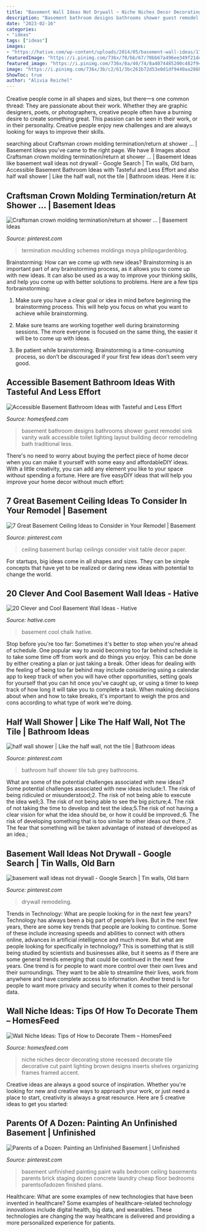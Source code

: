 ```yaml
---
title: "Basement Wall Ideas Not Drywall ~ Niche Niches Decor Decorating Stone Recessed Decorate Tile Decorative Cut Paint Lighting Brown Designs Inserts Shelves Organizing Frames Framed Accent"
description: "Basement bathroom designs bathrooms shower guest remodel sink vanity walk accessible toilet lighting layout building decor remodeling bath traditional less"
date: "2023-02-16"
categories:
- "ideas"
tags: ["ideas"]
images:
- "https://hative.com/wp-content/uploads/2014/05/basement-wall-ideas/17-chalk-wall-basement.jpg"
featuredImage: "https://i.pinimg.com/736x/70/bb/67/70bb67a496ee349f21de51a9c8fa3f73.jpg"
featured_image: "https://i.pinimg.com/736x/8a/40/74/8a4074485200c482f947b80bb2746d50--crown-moldings-bathroom-crown-molding.jpg?b=t"
image: "https://i.pinimg.com/736x/3b/c2/61/3bc261b72d53e0d1df9440aa286b750d--unfinished-basement-bedroom-unfinished-basements.jpg?b=t"
ShowToc: true
author: "Alivia Reichel"
---
```



Creative people come in all shapes and sizes, but there一s one common thread: They are passionate about their work. Whether they are graphic designers, poets, or photographers, creative people often have a burning desire to create something great. This passion can be seen in their work, or in their personality. Creative people enjoy new challenges and are always looking for ways to improve their skills.

	

		
searching about Craftsman crown molding termination/return at shower … | Basement Ideas you've came to the right page. We have 8 Images about Craftsman crown molding termination/return at shower … | Basement Ideas like basement wall ideas not drywall - Google Search | Tin walls, Old barn, Accessible Basement Bathroom Ideas with Tasteful and Less Effort and also half wall shower | Like the half wall, not the tile | Bathroom ideas. Here it is:
		
    
## Craftsman Crown Molding Termination/return At Shower … | Basement Ideas

<img loading=lazy src="https://i.pinimg.com/736x/8a/40/74/8a4074485200c482f947b80bb2746d50--crown-moldings-bathroom-crown-molding.jpg?b=t" onerror="this.onerror=null;this.src='https://tse1.mm.bing.net/th?id=OIP.kMSy44o8FRP3kHbsQqB2swDYEg&amp;pid=15.1';" alt="Craftsman crown molding termination/return at shower … | Basement Ideas">

_Source: pinterest.com_

>termination moulding schemes moldings moya philipsgardenblog. 

	

Brainstorming: How can we come up with new ideas?
Brainstorming is an important part of any brainstorming process, as it allows you to come up with new ideas. It can also be used as a way to improve your thinking skills, and help you come up with better solutions to problems. Here are a few tips forbrainstorming:
1. Make sure you have a clear goal or idea in mind before beginning the brainstorming process. This will help you focus on what you want to achieve while brainstorming.

2. Make sure teams are working together well during brainstorming sessions. The more everyone is focused on the same thing, the easier it will be to come up with ideas.

3. Be patient while brainstorming. Brainstorming is a time-consuming process, so don’t be discouraged if your first few ideas don’t seem very good.

    
## Accessible Basement Bathroom Ideas With Tasteful And Less Effort

<img loading=lazy src="https://homesfeed.com/wp-content/uploads/2015/06/tiny-basement-bathroom-ideas-with-walk-in-shower-and-toilet-plus-vanity-units-with-granite-countertop-and-sink-plus-mirror-and-wall-scones.jpg" onerror="this.onerror=null;this.src='https://tse1.mm.bing.net/th?id=OIP.cAYBi1T_WN9i1JHT-Hz_gAHaJ4&amp;pid=15.1';" alt="Accessible Basement Bathroom Ideas with Tasteful and Less Effort">

_Source: homesfeed.com_

>basement bathroom designs bathrooms shower guest remodel sink vanity walk accessible toilet lighting layout building decor remodeling bath traditional less. 

	

There's no need to worry about buying the perfect piece of home decor when you can make it yourself with some easy and affordableDIY ideas. With a little creativity, you can add any element you like to your space without spending a fortune. Here are five easyDIY ideas that will help you improve your home decor without much effort: 

    
## 7 Great Basement Ceiling Ideas To Consider In Your Remodel | Basement

<img loading=lazy src="https://i.pinimg.com/736x/70/bb/67/70bb67a496ee349f21de51a9c8fa3f73.jpg" onerror="this.onerror=null;this.src='https://tse1.mm.bing.net/th?id=OIP.kKHCOhMV1Kd7K6VwvTMigAHaJ4&amp;pid=15.1';" alt="7 Great Basement Ceiling Ideas to Consider in Your Remodel | Basement">

_Source: pinterest.com_

>ceiling basement burlap ceilings consider visit table decor paper. 

	

For startups, big ideas come in all shapes and sizes. They can be simple concepts that have yet to be realized or daring new ideas with potential to change the world.

    
## 20 Clever And Cool Basement Wall Ideas - Hative

<img loading=lazy src="https://hative.com/wp-content/uploads/2014/05/basement-wall-ideas/17-chalk-wall-basement.jpg" onerror="this.onerror=null;this.src='https://tse3.mm.bing.net/th?id=OIP.XIAcBqTxaZNxCML3d3ajDwHaLH&amp;pid=15.1';" alt="20 Clever and Cool Basement Wall Ideas - Hative">

_Source: hative.com_

>basement cool chalk hative. 

	

Stop before you're too far: Sometimes it's better to stop when you're ahead of schedule.
One popular way to avoid becoming too far behind schedule is to take some time off from work and do things you enjoy. This can be done by either creating a plan or just taking a break. Other ideas for dealing with the feeling of being too far behind may include considering using a calendar app to keep track of when you will have other opportunities, setting goals for yourself that you can hit once you've caught up, or using a timer to keep track of how long it will take you to complete a task. When making decisions about when and how to take breaks, it's important to weigh the pros and cons according to what type of work we're doing.

    
## Half Wall Shower | Like The Half Wall, Not The Tile | Bathroom Ideas

<img loading=lazy src="https://i.pinimg.com/736x/7c/1a/c0/7c1ac0eb44edfca79715b8b825b4a38d--grey-marble-bathroom-marble-bathrooms.jpg" onerror="this.onerror=null;this.src='https://tse3.mm.bing.net/th?id=OIP.npsGFJ6wGS_yBKcQt7Tk_QHaLg&amp;pid=15.1';" alt="half wall shower | Like the half wall, not the tile | Bathroom ideas">

_Source: pinterest.com_

>bathroom half shower tile tub grey bathrooms. 

	

What are some of the potential challenges associated with new ideas?
Some potential challenges associated with new ideas include:1. The risk of being ridiculed or misunderstood;2. The risk of not being able to execute the idea well;3. The risk of not being able to see the big picture;4. The risk of not taking the time to develop and test the idea;5.The risk of not having a clear vision for what the idea should be, or how it could be improved.;6. The risk of developing something that is too similar to other ideas out there.;7. The fear that something will be taken advantage of instead of developed as an idea.;
    
## Basement Wall Ideas Not Drywall - Google Search | Tin Walls, Old Barn

<img loading=lazy src="https://i.pinimg.com/736x/09/6f/df/096fdffe08cea3edaa853c6a1df80f75.jpg" onerror="this.onerror=null;this.src='https://tse3.mm.bing.net/th?id=OIP.hcGW6QNhiSp1CUZZLJkR6AHaJ3&amp;pid=15.1';" alt="basement wall ideas not drywall - Google Search | Tin walls, Old barn">

_Source: pinterest.com_

>drywall remodeling. 

	

Trends in Technology: What are people looking for in the next few years?
Technology has always been a big part of people’s lives. But in the next few years, there are some key trends that people are looking to continue. 
Some of these include increasing speeds and abilities to connect with others online, advances in artificial intelligence and much more. 
But what are people looking for specifically in technology? This is something that is still being studied by scientists and businesses alike, but it seems as if there are some general trends emerging that could be continued in the next few years. 
One trend is for people to want more control over their own lives and their surroundings. They want to be able to streamline their lives, work from anywhere and have complete access to information. 
Another trend is for people to want more privacy and security when it comes to their personal data.

    
## Wall Niche Ideas: Tips Of How To Decorate Them – HomesFeed

<img loading=lazy src="https://homesfeed.com/wp-content/uploads/2015/08/Large-wall-niche-design-for-organizing-picture-frames-and-decorative-item-with-a-spot-lighting-fixture-on-top.jpg" onerror="this.onerror=null;this.src='https://tse2.mm.bing.net/th?id=OIP.BNLLpzDfkCtqJFmKKYr7dAHaJ4&amp;pid=15.1';" alt="Wall Niche Ideas: Tips of How to Decorate Them – HomesFeed">

_Source: homesfeed.com_

>niche niches decor decorating stone recessed decorate tile decorative cut paint lighting brown designs inserts shelves organizing frames framed accent. 

	

Creative ideas are always a good source of inspiration. Whether you're looking for new and creative ways to approach your work, or just need a place to start, creativity is always a great resource. Here are 5 creative ideas to get you started: 

    
## Parents Of A Dozen: Painting An Unfinished Basement | Unfinished

<img loading=lazy src="https://i.pinimg.com/736x/3b/c2/61/3bc261b72d53e0d1df9440aa286b750d--unfinished-basement-bedroom-unfinished-basements.jpg?b=t" onerror="this.onerror=null;this.src='https://tse1.mm.bing.net/th?id=OIP.RjB4RPsWXSvggXC1amdNwQAAAA&amp;pid=15.1';" alt="Parents of a Dozen: Painting an Unfinished Basement | Unfinished">

_Source: pinterest.com_

>basement unfinished painting paint walls bedroom ceiling basements parents brick staging dozen concrete laundry cheap floor bedrooms parentsofadozen finished plans. 

	

Healthcare: What are some examples of new technologies that have been invented in healthcare?
Some examples of healthcare-related technology innovations include digital health, big data, and wearables. These technologies are changing the way healthcare is delivered and providing a more personalized experience for patients.

